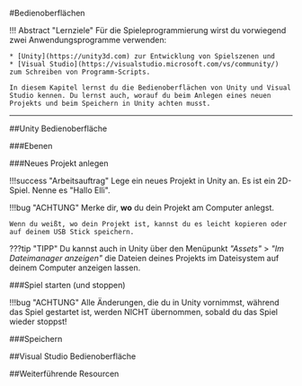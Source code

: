 #Bedienoberflächen

!!! Abstract "Lernziele"
	Für die Spieleprogrammierung wirst du vorwiegend zwei Anwendungsprogramme verwenden:

	* [Unity](https://unity3d.com) zur Entwicklung von Spielszenen und 
	* [Visual Studio](https://visualstudio.microsoft.com/vs/community/) zum Schreiben von Programm-Scripts.
	
	In diesem Kapitel lernst du die Bedienoberflächen von Unity und Visual Studio kennen. Du lernst auch, worauf du beim Anlegen eines neuen Projekts und beim Speichern in Unity achten musst. 



---

##Unity Bedienoberfläche


###Ebenen

###Neues Projekt anlegen

!!!success "Arbeitsauftrag"
	Lege ein neues Projekt in Unity an. Es ist ein 2D-Spiel. Nenne es "Hallo Elli".
	
!!!bug "ACHTUNG"
    Merke dir, **wo** du dein Projekt am Computer anlegst.
		
	Wenn du weißt, wo dein Projekt ist, kannst du es leicht kopieren oder auf deinem USB Stick speichern.

???tip "TIPP"
	Du kannst auch in Unity über den Menüpunkt *"Assets"* > *"Im _Dateimanager_ anzeigen"* die Dateien deines Projekts im Dateisystem auf deinem Computer anzeigen lassen.


###Spiel starten (und stoppen)


!!!bug "ACHTUNG"
    Alle Änderungen, die du in Unity vornimmst, während das Spiel gestartet ist, werden NICHT übernommen, sobald du das Spiel wieder stoppst!

###Speichern


##Visual Studio Bedienoberfläche

##Weiterführende Resourcen